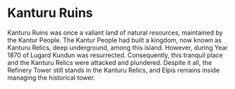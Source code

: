 # Kanturu Ruins

Kanturu Ruins was once a valiant land of natural resources, maintained by the Kantur People. The Kantur People had built a kingdom, now known as Kanturu Relics, deep underground, among this island. However, during Year 1870 of Lugard Kundun was resurrected. Consequently, this tranquil place and the Kanturu Relics were attacked and plundered. Despite it all, the Refinery Tower still stands in the Kanturu Relics, and Elpis remains inside managing the historical tower.
